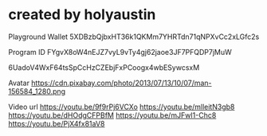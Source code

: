 # created by holyaustin

Playground Wallet
5XDBzbQjbxHT36k1QKMm7YHRTdn71qNPXvCc2xLGfc2s

Program ID
FYgvX8oW4nEJZ7vyL9vTy4gj62jaoe3JF7PFQDP7jMuW

6UadoV4WxF64tsSpCcHzCZEbjFxPCoogx4wbESywcsxM

Avatar
<https://cdn.pixabay.com/photo/2013/07/13/10/07/man-156584_1280.png>

Video url
<https://youtu.be/9f9rPj6VCXo>
<https://youtu.be/mlleitN3gb8>
<https://youtu.be/dHOdgCFPBfM>
<https://youtu.be/mJFwI1-Chc8>
<https://youtu.be/PjX4fx81aV8>

